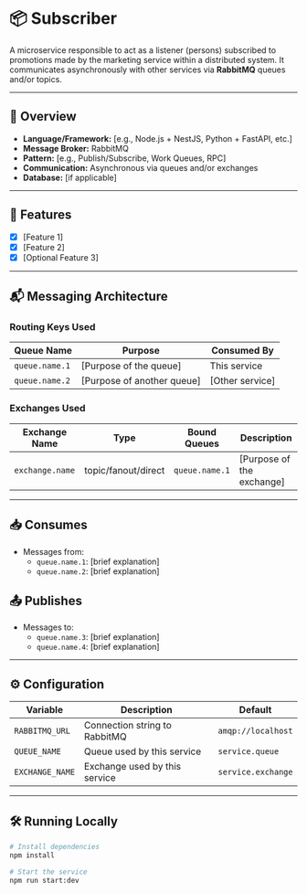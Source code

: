 # 📦 Subscriber

A microservice responsible to act as a listener (persons) subscribed to promotions made by the marketing service within a distributed system. It communicates asynchronously with other services via **RabbitMQ** queues and/or topics.

---

## 🧠 Overview

- **Language/Framework:** [e.g., Node.js + NestJS, Python + FastAPI, etc.]
- **Message Broker:** RabbitMQ
- **Pattern:** [e.g., Publish/Subscribe, Work Queues, RPC]
- **Communication:** Asynchronous via queues and/or exchanges
- **Database:** [if applicable]

---

## 🚀 Features

- [x] [Feature 1]
- [x] [Feature 2]
- [x] [Optional Feature 3]

---

## 📬 Messaging Architecture

### Routing Keys Used

| Queue Name     | Purpose                    | Consumed By     |
| -------------- | -------------------------- | --------------- |
| `queue.name.1` | [Purpose of the queue]     | This service    |
| `queue.name.2` | [Purpose of another queue] | [Other service] |

### Exchanges Used

| Exchange Name   | Type                | Bound Queues   | Description               |
| --------------- | ------------------- | -------------- | ------------------------- |
| `exchange.name` | topic/fanout/direct | `queue.name.1` | [Purpose of the exchange] |

---

## 📥 Consumes

- Messages from:
  - `queue.name.1`: [brief explanation]
  - `queue.name.2`: [brief explanation]

## 📤 Publishes

- Messages to:
  - `queue.name.3`: [brief explanation]
  - `queue.name.4`: [brief explanation]

---

## ⚙️ Configuration

| Variable        | Description                   | Default            |
| --------------- | ----------------------------- | ------------------ |
| `RABBITMQ_URL`  | Connection string to RabbitMQ | `amqp://localhost` |
| `QUEUE_NAME`    | Queue used by this service    | `service.queue`    |
| `EXCHANGE_NAME` | Exchange used by this service | `service.exchange` |

---

## 🛠️ Running Locally

```bash
# Install dependencies
npm install

# Start the service
npm run start:dev
```
